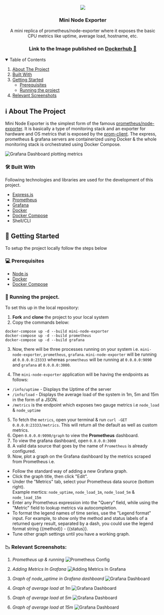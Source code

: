 <p align="center">
  <a href="https://github.com/CIPHERTron/mini-node-exporter/">
    <img src="https://dyltqmyl993wv.cloudfront.net/assets/stacks/node-exporter/img/node-exporter-stack-110x117.png">
  </a>

  <h3 align="center">Mini Node Exporter</h3>

  <p align="center">
    A mini replica of prometheus/node-exporter where it exposes the basic CPU metrics like uptime, average load, hostname, etc.
  </p>
</p>
<h3 align="center">Link to the Image published on <a href="https://hub.docker.com/layers/ciphertron/mini-node-exporter/latest/images/sha256-d6b460e11403f819968134cf65878a9374268ee61f015ceccbb422c5af5ef6d4?context=explore">Dockerhub 🚀</a></h3>

<!-- TABLE OF CONTENTS -->
<details open="open">
  <summary>Table of Contents</summary>
  <ol>
    <li>
      <a href="#about-the-project">About The Project</a>
      <ul>
      </ul>
        <li><a href="#built-with">Built With</a></li>
    </li>
    <li>
      <a href="#getting-started">Getting Started</a>
      <ul>
        <li><a href="#prerequisites">Prerequisites</a></li>
        <li><a href="#running-the-project">Running the project</a></li>
      </ul>
    </li>
    <li><a href="#relevant-screenshots">Relevant Screenshots</a></li>
  </ol>
</details>

## ℹ️ About The Project

Mini Node Exporter is the simplest form of the famous <a href="https://github.com/prometheus/node-exporter">prometheus/node-exporter</a>. It is basically a type of monitoring stack and an exporter for hardware and OS metrics that is exposed by the <a href="https://github.com/siimon/prom-client">prom-client</a>. The express, prometheus & grafana servers are containerized using Docker & the whole monitoring stack is orchestrated using Docker Compose.

<img src="images/grafana.png" alt="Grafana Dashboard plotting metrics" />

### 🛠️ Built With

Following technologies and libraries are used for the development of this
project.

- [Express.js](https://expressjs.com/)
- [Prometheus](https://prometheus.io/)
- [Grafana](https://grafana.com/)
- [Docker](https://www.docker.com/)
- [Docker Compose](https://docs.docker.com/compose/)
- Shell/CLI

<!-- GETTING STARTED -->

## 📌 Getting Started

To setup the project locally follow the steps below

### 💻 Prerequisites

- [Node.js](https://nodejs.org/en/download/)
- [Docker](https://docs.docker.com/get-docker/)
- [Docker Compose](https://docs.docker.com/compose/install/)

### 🤖 Running the project.

To set this up in the local repository:

1. **Fork** and **clone** the project to your local system
2. Copy the commands below:

```
docker-compose up -d --build mini-node-exporter
docker-compose up -d --build prometheus
docker-compose up -d --build grafana
```

3. Now, there will be three processes running on your system i.e. `mini-node-exporter`, `prometheus`, `grafana`. `mini-node-exporter` will be running at `0.0.0.0:23333` whereas `prometheus` will be running at `0.0.0.0:9090` and `grafana` at `0.0.0.0:3000`.

4. The `mini-node-exporter` application will be having the endpoints as follows:

- `/info/uptime` - Displays the Uptime of the server
- `/info/load` - Displays the average load of the system in 1m, 5m and 15m in the form of a JSON.
- `/metrics` is the endpoint which exposes two gauge metrics i.e `node_load` & `node_uptime`

5. To fetch the `metrics`, open your terminal & run `curl -GET 0.0.0.0:23333/metrics`. This will return all the default as well as custom metrics.
6. Open `0.0.0.0:9090/graph` to view the **Prometheus** dashboard.
7. To view the grafana dashboard, open `0.0.0.0:3000`
8. A valid data source that goes by the name of `Prometheus` is already configured.
9. Now, plot a graph on the Grafana dashboard by the metrics scraped from Prometheus i.e.

- Follow the standard way of adding a new Grafana graph.
- Click the graph title, then click "Edit".
- Under the "Metrics" tab, select your Prometheus data source (bottom right). <br>
  Example mertics: `node_uptime`, `node_load_1m`, `node_load_5m` & `node_load_15m`
- Enter any Prometheus expression into the "Query" field, while using the "Metric" field to lookup metrics via autocompletion.
- To format the legend names of time series, use the "Legend format" input. For example, to show only the method and status labels of a returned query result, separated by a dash, you could use the legend format string {{method}} - {{status}}.
- Tune other graph settings until you have a working graph.

### 📉 Relevant Screenshots:

1. _Prometheus up & running_
   <img src="images/prom.png" alt="Prometheus Config" />

2. _Adding Metrics In Grafana_
   <img src="images/grafana-edit.png" alt="Adding Metrics In Grafana" />

3. _Graph of node_uptime in Grafana dashboard_
   <img src="images/grafana-1.png" alt="Grafana Dashboard" />

4. _Graph of average load at 1m_
   <img src="images/grafana-2.png" alt="Grafana Dashboard" />

5. _Graph of average load at 5m_
   <img src="images/grafana-3.png" alt="Grafana Dashboard" />

6. _Graph of average load at 15m_
   <img src="images/grafana-4.png" alt="Grafana Dashboard" />
